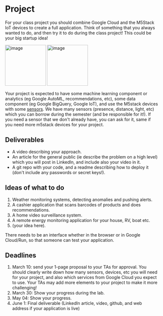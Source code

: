 # Project

For your class project you should combine Google Cloud and the M5Stack IoT devices to create a full application. 
Think of something that you always wanted to do, and then try it to do during the class project! This could be your big startup idea!

<img width="134" alt="image" src="https://user-images.githubusercontent.com/28807066/216301010-7b1297e5-1568-40f8-8bce-b0f545d9d1b4.png">

<img width="134" alt="image" src="https://user-images.githubusercontent.com/28807066/216301115-eaec45d2-e1e9-4b52-8685-ce0531edb72f.png">


Your project is expected to have some machine learning component or analytics (eg Google AutoML, recommendations, etc), some data component (eg Google BigQuery, Google IoT), and use the M5stack devices with some [sensors](https://shop.m5stack.com/collections/m5-sensor). We have many sensors (presence, distance, light, etc) which you can borrow during the semester (and be responsible for it!). If you need a sensor that we don't already have, you can ask for it, same if you need more m5stack devices for your project. 


## Deliverables

- A video describing your approach.
- An article for the general public (ie describe the problem on a high level) which you will post in LinkedIn, and include also your video in it.
- A git repo with your code, and a readme describing how to deploy it (don't include any passwords or secret keys!).

## Ideas of what to do

1. Weather monitoring systems, detecting anomalies and pushing alerts.
2. A cashier application that scans barcodes of products and does recommendations.
3. A home video surveillance system.
4. A remote energy monitoring application for your house, RV, boat etc.
5. (your idea here).

There needs to be an interface whether in the browser or in Google Cloud/Run, so that someone can test your application.

## Deadlines

1. March 10: send your 1-page proposal to your TAs for approval. You should clearly write down how many sensors, devices, etc you will need for your project, and also which services from Google Cloud you expect to use. Your TAs may add more elements to your project to make it more challenging!
2. March 30: Show your progress during the lab.
3. May 04: Show your progress. 
4. June 1: Final deliverable (LinkedIn article, video, github, and web address if your application is live)

